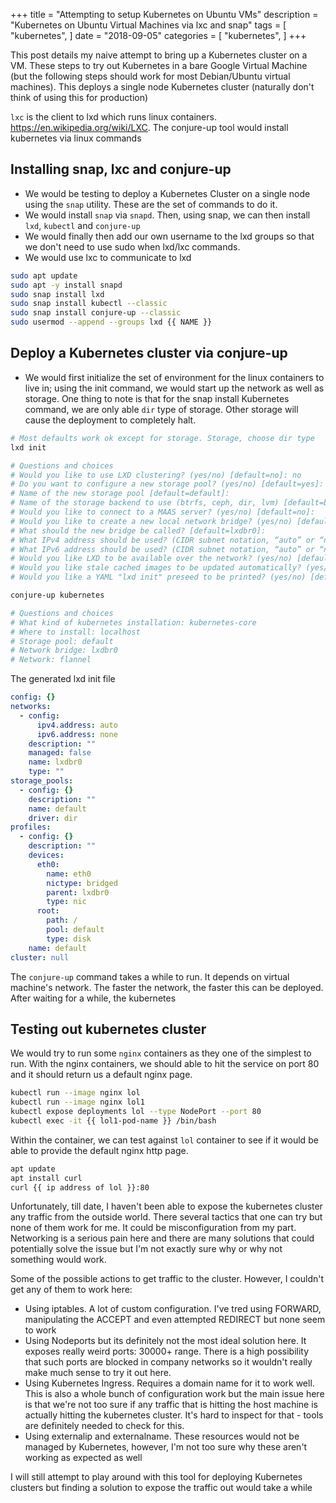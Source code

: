 +++
title = "Attempting to setup Kubernetes on Ubuntu VMs"
description = "Kubernetes on Ubuntu Virtual Machines via lxc and snap"
tags = [
    "kubernetes",
]
date = "2018-09-05"
categories = [
    "kubernetes",
]
+++

This post details my naive attempt to bring up a Kubernetes cluster on a VM. These steps to try out Kubernetes in a bare Google Virtual Machine (but the following steps should work for most Debian/Ubuntu virtual machines). This deploys a single node Kubernetes cluster (naturally don't think of using this for production)

`lxc` is the client to lxd which runs linux containers. https://en.wikipedia.org/wiki/LXC. The conjure-up tool would install kubernetes via linux commands

## Installing snap, lxc and conjure-up

- We would be testing to deploy a Kubernetes Cluster on a single node using the `snap` utility. These are the set of commands to do it.
- We would install `snap` via `snapd`. Then, using snap, we can then install `lxd`, `kubectl` and `conjure-up`
- We would finally then add our own username to the lxd groups so that we don't need to use sudo when lxd/lxc commands.
- We would use lxc to communicate to lxd

```bash
sudo apt update
sudo apt -y install snapd
sudo snap install lxd
sudo snap install kubectl --classic
sudo snap install conjure-up --classic
sudo usermod --append --groups lxd {{ NAME }}
```

## Deploy a Kubernetes cluster via conjure-up

- We would first initialize the set of environment for the linux containers to live in; using the init command, we would start up the network as well as storage. One thing to note is that for the snap install Kubernetes command, we are only able `dir` type of storage. Other storage will cause the deployment to completely halt.

```bash
# Most defaults work ok except for storage. Storage, choose dir type
lxd init

# Questions and choices
# Would you like to use LXD clustering? (yes/no) [default=no]: no
# Do you want to configure a new storage pool? (yes/no) [default=yes]:
# Name of the new storage pool [default=default]:
# Name of the storage backend to use (btrfs, ceph, dir, lvm) [default=btrfs]: dir
# Would you like to connect to a MAAS server? (yes/no) [default=no]:
# Would you like to create a new local network bridge? (yes/no) [default=yes]:
# What should the new bridge be called? [default=lxdbr0]:
# What IPv4 address should be used? (CIDR subnet notation, “auto” or “none”) [default=auto]:
# What IPv6 address should be used? (CIDR subnet notation, “auto” or “none”) [default=auto]: none
# Would you like LXD to be available over the network? (yes/no) [default=no]:
# Would you like stale cached images to be updated automatically? (yes/no) [default=yes]
# Would you like a YAML "lxd init" preseed to be printed? (yes/no) [default=no]:

conjure-up kubernetes

# Questions and choices
# What kind of kubernetes installation: kubernetes-core
# Where to install: localhost
# Storage pool: default
# Network bridge: lxdbr0
# Network: flannel
```

The generated lxd init file

```yaml
config: {}
networks:
  - config:
      ipv4.address: auto
      ipv6.address: none
    description: ""
    managed: false
    name: lxdbr0
    type: ""
storage_pools:
  - config: {}
    description: ""
    name: default
    driver: dir
profiles:
  - config: {}
    description: ""
    devices:
      eth0:
        name: eth0
        nictype: bridged
        parent: lxdbr0
        type: nic
      root:
        path: /
        pool: default
        type: disk
    name: default
cluster: null
```

The `conjure-up` command takes a while to run. It depends on virtual machine's network. The faster the network, the faster this can be deployed. After waiting for a while, the kubernetes

## Testing out kubernetes cluster

We would try to run some `nginx` containers as they one of the simplest to run. With the nginx containers, we should able to hit the service on port 80 and it should return us a default nginx page.

```bash
kubectl run --image nginx lol
kubectl run --image nginx lol1
kubectl expose deployments lol --type NodePort --port 80
kubectl exec -it {{ lol1-pod-name }} /bin/bash
```

Within the container, we can test against `lol` container to see if it would be able to provide the default nginx http page.

```bash
apt update
apt install curl
curl {{ ip address of lol }}:80
```

Unfortunately, till date, I haven't been able to expose the kubernetes cluster any traffic from the outside world. There several tactics that one can try but none of them work for me. It could be misconfiguration from my part. Networking is a serious pain here and there are many solutions that could potentially solve the issue but I'm not exactly sure why or why not something would work.

Some of the possible actions to get traffic to the cluster. However, I couldn't get any of them to work here:

- Using iptables. A lot of custom configuration. I've tred using FORWARD, manipulating the ACCEPT and even attempted REDIRECT but none seem to work
- Using Nodeports but its definitely not the most ideal solution here. It exposes really weird ports: 30000+ range. There is a high possibility that such ports are blocked in company networks so it wouldn't really make much sense to try it out here.
- Using Kubernetes Ingress. Requires a domain name for it to work well. This is also a whole bunch of configuration work but the main issue here is that we're not too sure if any traffic that is hitting the host machine is actually hitting the kubernetes cluster. It's hard to inspect for that - tools are definitely needed to check for this.
- Using externalip and externalname. These resources would not be managed by Kubernetes, however, I'm not too sure why these aren't working as expected as well

I will still attempt to play around with this tool for deploying Kubernetes clusters but finding a solution to expose the traffic out would take a while
